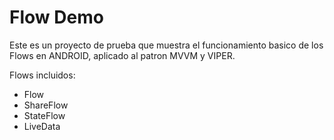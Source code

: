 # Flow Demo

Este es un proyecto de prueba que muestra el funcionamiento basico de los Flows en ANDROID, aplicado al patron MVVM y VIPER.

Flows incluidos:
- Flow
- ShareFlow
- StateFlow
- LiveData